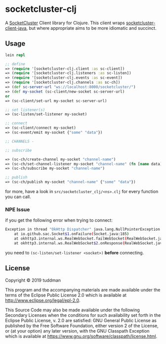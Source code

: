 # socketcluster-clj

A [SocketCluster](https://socketcluster.io/) Client library for Clojure. This client wraps [socketcluster-client-java](https://github.com/sacOO7/socketcluster-client-java), but where appropriate aims to be more idiomatic and succinct.

## Usage

```clojure
lein repl

;; define
=> (require '[socketcluster-clj.client :as sc-client])
=> (require '[socketcluster-clj.listeners :as sc-listen])
=> (require '[socketcluster-clj.events :as sc-event])
=> (require '[socketcluster-clj.channels :as sc-ch])
=> (def sc-server-url "ws://localhost:8000/socketcluster/")
=> (def my-socket (sc-client/new-socket sc-server-url)  
or
=> (sc-client/set-url my-socket sc-server-url)

;; set listener(s)
=> (sc-listen/set-listener my-socket)

;; connect
=> (sc-client/connect my-socket)
=> (sc-event/emit my-socket {"some" "data"})

;; CHANNELS -

;; subscribe

=> (sc-ch/create-channel my-socket "channel-name")
=> (sc-ch/set-channel-listener my-socket "channel-name" (fn [name data] (print "received on channel => " name "some data => " data)))
=> (sc-ch/subscribe my-socket "channel-name")

;; publish
=> (sc-ch/publish my-socket "channel-name" {"some" "data"})
```

for more, have a look in `src/socketcluster_clj/<ns>.clj` for every function you can call.


### NPE Issue

if you get the following error when trying to connect:

```bash
Exception in thread "OkHttp Dispatcher" java.lang.NullPointerException
	at io.github.sac.Socket$1.onFailure(Socket.java:185)
	at okhttp3.internal.ws.RealWebSocket.failWebSocket(RealWebSocket.java:546)
	at okhttp3.internal.ws.RealWebSocket$2.onResponse(RealWebSocket.java:206)
```

you need to `(sc-listen/set-listener <socket>)` **before** connecting.

## License

Copyright © 2019 tuddman

This program and the accompanying materials are made available under the
terms of the Eclipse Public License 2.0 which is available at
http://www.eclipse.org/legal/epl-2.0.

This Source Code may also be made available under the following Secondary
Licenses when the conditions for such availability set forth in the Eclipse
Public License, v. 2.0 are satisfied: GNU General Public License as published by
the Free Software Foundation, either version 2 of the License, or (at your
option) any later version, with the GNU Classpath Exception which is available
at https://www.gnu.org/software/classpath/license.html.
